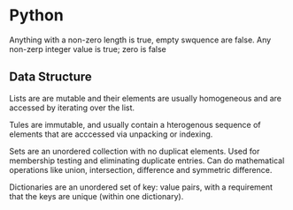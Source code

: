 # Python



Anything with a non-zero length is true, empty swquence are false. 
Any non-zerp integer value is true; zero is false

## Data Structure  

Lists are are mutable and their elements are usually homogeneous and are accessed by iterating over the list. 

Tules are immutable, and usually contain a hterogenous sequence of elements that are acccessed via unpacking or indexing. 

Sets are an unordered collection with no duplicat elements. Used for membership testing and eliminating duplicate entries. Can do mathematical operations like union, intersection, difference and symmetric difference. 

Dictionaries are an unordered set of key: value pairs, with a requirement that the keys are unique (within one dictionary). 


